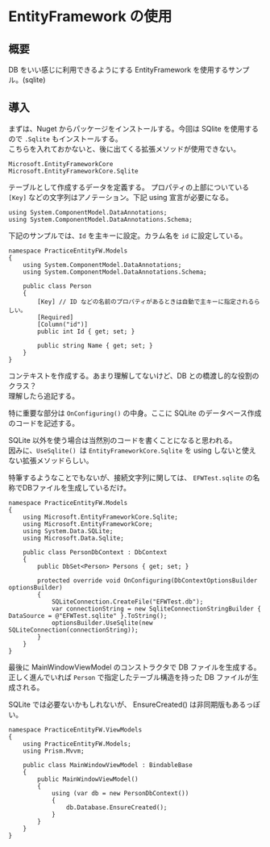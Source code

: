 # EntityFramework の使用

## 概要

DB をいい感じに利用できるようにする EntityFramework を使用するサンプル。(sqlite)

## 導入

まずは、Nuget からパッケージをインストールする。今回は SQlite を使用するので `.Sqlite` もインストールする。  
こちらを入れておかないと、後に出てくる拡張メソッドが使用できない。

	Microsoft.EntityFrameworkCore 
	Microsoft.EntityFrameworkCore.Sqlite

テーブルとして作成するデータを定義する。
プロパティの上部についている `[Key]` などの文字列はアノテーション。下記 using 宣言が必要になる。

	using System.ComponentModel.DataAnnotations;
	using System.ComponentModel.DataAnnotations.Schema;

下記のサンプルでは、`Id` を主キーに設定。カラム名を `id` に設定している。

	namespace PracticeEntityFW.Models
	{
		using System.ComponentModel.DataAnnotations;
		using System.ComponentModel.DataAnnotations.Schema;

		public class Person
		{
			[Key] // ID などの名前のプロパティがあるときは自動で主キーに指定されるらしい。
			[Required]
			[Column("id")]
			public int Id { get; set; }

			public string Name { get; set; }
		}
	}
	
コンテキストを作成する。あまり理解してないけど、DB との橋渡し的な役割のクラス？  
理解したら追記する。

特に重要な部分は `OnConfiguring()` の中身。ここに SQLite のデータベース作成のコードを記述する。  

SQLite 以外を使う場合は当然別のコードを書くことになると思われる。  
因みに、`UseSqlite() `は `EntityFrameworkCore.Sqlite` を using しないと使えない拡張メソッドらしい。

特筆するようなことでもないが、接続文字列に関しては、 `EFWTest.sqlite` の名称でDBファイルを生成しているだけ。
	
	namespace PracticeEntityFW.Models
	{
		using Microsoft.EntityFrameworkCore.Sqlite;
		using Microsoft.EntityFrameworkCore;
		using System.Data.SQLite;
		using Microsoft.Data.Sqlite;

		public class PersonDbContext : DbContext
		{
			public DbSet<Person> Persons { get; set; }

			protected override void OnConfiguring(DbContextOptionsBuilder optionsBuilder)
			{
				SQLiteConnection.CreateFile("EFWTest.db");
				var connectionString = new SqliteConnectionStringBuilder { DataSource = @"EFWTest.sqlite" }.ToString();
				optionsBuilder.UseSqlite(new SQLiteConnection(connectionString));
			}
		}
	}

最後に MainWindowViewModel のコンストラクタで DB ファイルを生成する。  
正しく進んでいれば `Person` で指定したテーブル構造を持った DB ファイルが生成される。

SQLite では必要ないかもしれないが、 EnsureCreated() は非同期版もあるっぽい。

	namespace PracticeEntityFW.ViewModels
	{
		using PracticeEntityFW.Models;
		using Prism.Mvvm;

		public class MainWindowViewModel : BindableBase
		{
			public MainWindowViewModel()
			{
				using (var db = new PersonDbContext())
				{
					db.Database.EnsureCreated();
				}
			}
		}
	}
